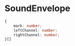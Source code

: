 # SoundEnvelope

```typescript
{
    mark: number;
    leftChannel: number;
    rightChannel: number;
}[]
```
